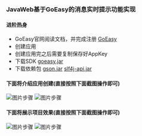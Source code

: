 ### JavaWeb基于GoEasy的消息实时提示功能实现 

#### 进阶热身
* GoEasy官网阅读文档，并完成注册 [GoEasy](http://www.goeasy.io/)
* 创建应用
* 创建应用完之后需要复制保存好AppKey
* 下载SDK [goeasy.jar](http://maven.goeasy.io/service/local/artifact/maven/redirect?r=releases&amp&g=io.goeasy&amp&a=goeasy-sdk&amp&v=0.3.8&amp&e=jar)
* 下载依赖包 [gson.jar](http://repo.maven.apache.org/maven2/com/google/code/gson/gson/2.3.1/gson-2.3.1.jar)  [slf4j-api.jar](http://repo.maven.apache.org/maven2/org/slf4j/slf4j-api/1.7.2/slf4j-api-1.7.2.jar)
#### 下面将介绍应用创建(直接按照下面截图操作即可)
![图片步骤](https://github.com/zixi5534/GoEasyDemo/blob/master/images/3.png)
![图片步骤](https://github.com/zixi5534/GoEasyDemo/blob/master/images/4.png)
#### 下面将展示项目效果(直接按照下面截图操作即可)
![图片步骤](https://github.com/zixi5534/GoEasyDemo/blob/master/images/1.png)
![图片步骤](https://github.com/zixi5534/GoEasyDemo/blob/master/images/2.png)
